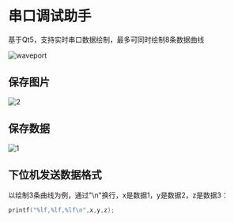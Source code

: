 # 串口调试助手

基于Qt5，支持实时串口数据绘制，最多可同时绘制8条数据曲线

![waveport](D:\Personal_Data\My_git_projects\serial_port_wave\pic\waveport.gif)

## 保存图片

![2](D:\Personal_Data\My_git_projects\serial_port_wave\pic\2.png)

## 保存数据

![1](D:\Personal_Data\My_git_projects\serial_port_wave\pic\1.png)

## 下位机发送数据格式

以绘制3条曲线为例，通过"\n"换行，x是数据1，y是数据2，z是数据3：

```c++
printf("%lf,%lf,%lf\n",x,y,z);
```

